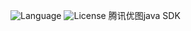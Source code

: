 ![Language](https://img.shields.io/badge/language-Java-EE0000.svg) 
![License](https://img.shields.io/badge/license-Apache%202-4EB1BA.svg)
腾讯优图java SDK
